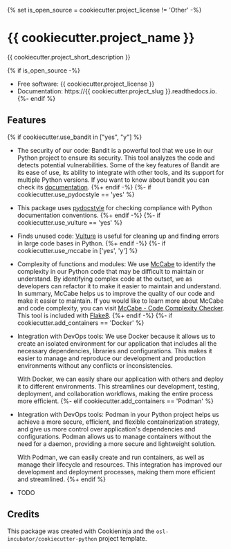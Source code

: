 {% set is_open_source = cookiecutter.project_license != 'Other' -%}
# {{ cookiecutter.project_name }}

{{ cookiecutter.project_short_description }}

{% if is_open_source -%}
* Free software: {{ cookiecutter.project_license }}
* Documentation: https://{{ cookiecutter.project_slug }}.readthedocs.io.
{%- endif %}

## Features
{% if cookiecutter.use_bandit in ["yes", "y"] %}
* The security of our code: Bandit is a powerful tool that we use in our Python
  project to ensure its security. This tool analyzes the code and detects
  potential vulnerabilities. Some of the key features of Bandit are its ease of
  use, its ability to integrate with other tools, and its support for multiple
  Python versions. If you want to know about bandit you can check its
  [documentation](https://bandit.readthedocs.io/en/latest/).
{%+ endif -%}
{%- if cookiecutter.use_pydocstyle == 'yes' %}
* This package uses [pydocstyle](http://www.pydocstyle.org/en/stable/)
  for checking compliance with Python documentation conventions.
{%+ endif -%}
{%- if cookiecutter.use_vulture == 'yes' %}
* Finds unused code: [Vulture](https://github.com/jendrikseipp/vulture)
  is useful for cleaning up and finding errors in large code bases in
  Python.
{%+ endif -%}
{%- if cookiecutter.use_mccabe in ['yes', 'y'] %}
* Complexity of functions and modules: We use
[McCabe](https://github.com/PyCQA/mccabe) to identify the complexity in our
Python code that may be difficult to maintain or understand. By identifying
complex code at the outset, we as developers can refactor it to make it easier
to maintain and understand. In summary, McCabe helps us to improve the quality
of our code and make it easier to maintain. If you would like to learn more
about McCabe and code complexity, you can visit [McCabe - Code Complexity
Checker](https://here-be-pythons.readthedocs.io/en/latest/python/mccabe.html).
This tool is included with [Flake8](https://flake8.pycqa.org/en/latest/).
{%+ endif -%}
{%- if cookiecutter.add_containers == 'Docker' %}
* Integration with DevOps tools: We use Docker because it allows us to create an
  isolated environment for our application that includes all the necessary
  dependencies, libraries and configurations. This makes it easier to manage and
  reproduce our development and production environments without any conflicts or
  inconsistencies.

  With Docker, we can easily share our application with others and deploy it to
  different environments. This streamlines our development, testing, deployment,
  and collaboration workflows, making the entire process more efficient.
{%- elif cookiecutter.add_containers == 'Podman' %}
* Integration with DevOps tools: Podman in your Python project helps us
  achieve a more secure, efficient, and flexible containerization strategy, and
  give us more control over application's dependencies and configurations.
  Podman allows us to manage containers without the need for a daemon, providing a
  more secure and lightweight solution.
  
  With Podman, we can easily create and run containers, as well as manage their
  lifecycle and resources. This integration has improved our development and
  deployment processes, making them more efficient and streamlined.
{%+ endif %}
* TODO

## Credits

This package was created with Cookieninja and the `osl-incubator/cookiecutter-python` project template.
